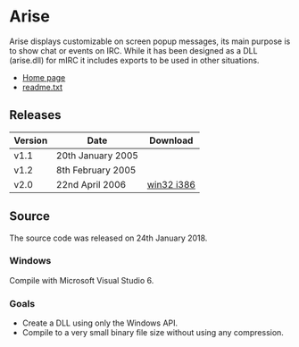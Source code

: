 # Arise

Arise displays customizable on screen popup messages, its main purpose is to
show chat or events on IRC. While it has been designed as a DLL (arise.dll) for
mIRC it includes exports to be used in other situations.

* [Home page](https://www.nisda.net/arise.html)
* [readme.txt](Release/readme.txt)

## Releases

Version|Date|Download
---|---|---
v1.1|20th January 2005|
v1.2|8th February 2005|
v2.0|22nd April 2006|[win32 i386](https://www.nisda.net/files/arise-v2.0.zip)

## Source

The source code was released on 24th January 2018.

### Windows

Compile with Microsoft Visual Studio 6.

### Goals

* Create a DLL using only the Windows API.
* Compile to a very small binary file size without using any compression.
